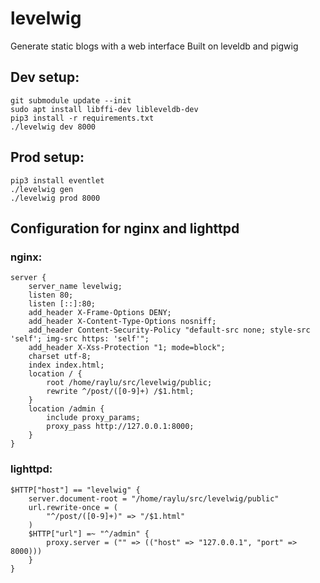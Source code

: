 # levelwig
Generate static blogs with a web interface
Built on leveldb and pigwig  


## Dev setup:
	git submodule update --init
	sudo apt install libffi-dev libleveldb-dev
	pip3 install -r requirements.txt
	./levelwig dev 8000

## Prod setup:
	pip3 install eventlet
	./levelwig gen
	./levelwig prod 8000

## Configuration for nginx and lighttpd
### nginx:
	server {
		server_name levelwig;
		listen 80;
		listen [::]:80;
		add_header X-Frame-Options DENY;
		add_header X-Content-Type-Options nosniff;
		add_header Content-Security-Policy "default-src none; style-src 'self'; img-src https: 'self'";
		add_header X-Xss-Protection "1; mode=block";
		charset utf-8;
		index index.html;
		location / {
			root /home/raylu/src/levelwig/public;
			rewrite ^/post/([0-9]+) /$1.html;
		}
		location /admin {
			include proxy_params;
			proxy_pass http://127.0.0.1:8000;
		}
	}

### lighttpd:
	$HTTP["host"] == "levelwig" {
		server.document-root = "/home/raylu/src/levelwig/public"
		url.rewrite-once = (
			"^/post/([0-9]+)" => "/$1.html"
		)
		$HTTP["url"] =~ "^/admin" {
			proxy.server = ("" => (("host" => "127.0.0.1", "port" => 8000)))
		}
	}
